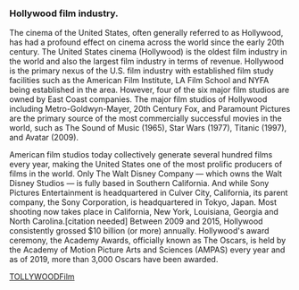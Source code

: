 ### Hollywood film industry.

The cinema of the United States, often generally referred to as Hollywood, has had a profound effect on cinema across the world since the early 20th century. The United States cinema (Hollywood) is the oldest film industry in the world and also the largest film industry in terms of revenue. Hollywood is the primary nexus of the U.S. film industry with established film study facilities such as the American Film Institute, LA Film School and NYFA being established in the area. However, four of the six major film studios are owned by East Coast companies. The major film studios of Hollywood including Metro-Goldwyn-Mayer, 20th Century Fox, and Paramount Pictures are the primary source of the most commercially successful movies in the world, such as The Sound of Music (1965), Star Wars (1977), Titanic (1997), and Avatar (2009).

American film studios today collectively generate several hundred films every year, making the United States one of the most prolific producers of films in the world. Only The Walt Disney Company — which owns the Walt Disney Studios — is fully based in Southern California. And while Sony Pictures Entertainment is headquartered in Culver City, California, its parent company, the Sony Corporation, is headquartered in Tokyo, Japan. Most shooting now takes place in California, New York, Louisiana, Georgia and North Carolina.[citation needed] Between 2009 and 2015, Hollywood consistently grossed $10 billion (or more) annually. Hollywood's award ceremony, the Academy Awards, officially known as The Oscars, is held by the Academy of Motion Picture Arts and Sciences (AMPAS) every year and as of 2019, more than 3,000 Oscars have been awarded.

[TOLLYWOODFilm](TOLLYWOODFilm.md)